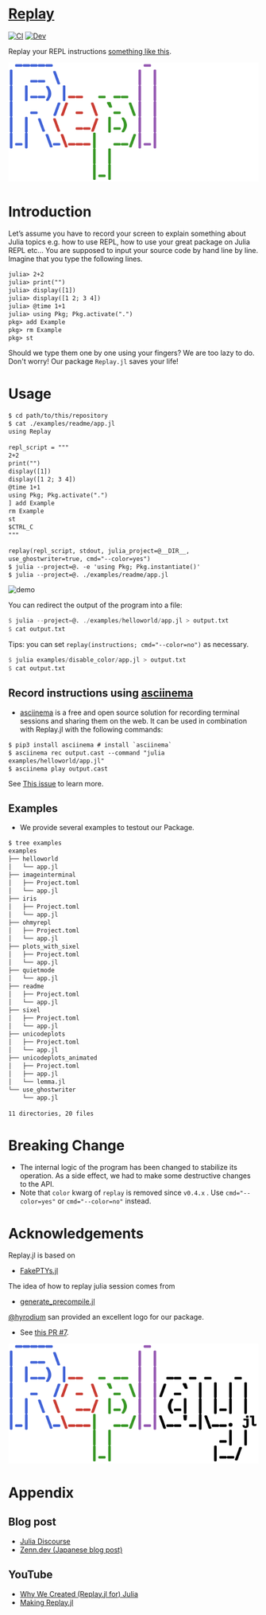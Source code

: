 # [Replay](https://github.com/AtelierArith/Replay.jl)

[![CI](https://github.com/AtelierArith/Replay.jl/actions/workflows/CI.yml/badge.svg)](https://github.com/AtelierArith/Replay.jl/actions/workflows/CI.yml) [![Dev](https://img.shields.io/badge/docs-dev-blue.svg)](https://AtelierArith.github.io/Replay.jl/dev)

Replay your REPL instructions [something like this](https://github.com/AtelierArith/Replay.jl/issues/1#issuecomment-970441437).

![](docs/src/assets/logo-dark.svg)

# Introduction

Let’s assume you have to record your screen to explain something about Julia topics e.g. how to use REPL, how to use your great package on Julia REPL etc… You are supposed to input your source code by hand line by line. Imagine that you type the following lines.

```
julia> 2+2
julia> print("")
julia> display([1])
julia> display([1 2; 3 4])
julia> @time 1+1
julia> using Pkg; Pkg.activate(".")
pkg> add Example
pkg> rm Example
pkg> st
```

Should we type them one by one using your fingers? We are too lazy to do.
Don't worry! Our package `Replay.jl` saves your life!

# Usage

```console
$ cd path/to/this/repository
$ cat ./examples/readme/app.jl
using Replay

repl_script = """
2+2
print("")
display([1])
display([1 2; 3 4])
@time 1+1
using Pkg; Pkg.activate(".")
] add Example
rm Example
st
$CTRL_C
"""

replay(repl_script, stdout, julia_project=@__DIR__, use_ghostwriter=true, cmd="--color=yes")
$ julia --project=@. -e 'using Pkg; Pkg.instantiate()'
$ julia --project=@. ./examples/readme/app.jl
```

![demo](https://user-images.githubusercontent.com/16760547/142026114-15029088-4f3e-4404-beba-e544f3a5a667.gif)


You can redirect the output of the program into a file:

```julia
$ julia --project=@. ./examples/helloworld/app.jl > output.txt
$ cat output.txt
```

Tips: you can set `replay(instructions; cmd="--color=no")` as necessary.

```julia
$ julia examples/disable_color/app.jl > output.txt
$ cat output.txt
```

## Record instructions using [asciinema](https://asciinema.org/)

- [asciinema](https://asciinema.org/) is a free and open source solution for recording terminal sessions and sharing them on the web. It can be used in combination with Replay.jl with the following commands:

```console
$ pip3 install asciinema # install `asciinema`
$ asciinema rec output.cast --command "julia examples/helloworld/app.jl"
$ asciinema play output.cast
```

See [This issue](https://github.com/AtelierArith/Replay.jl/issues/23) to learn more.

## Examples

- We provide several examples to testout our Package.

```console
$ tree examples
examples
├── helloworld
│   └── app.jl
├── imageinterminal
│   ├── Project.toml
│   └── app.jl
├── iris
│   ├── Project.toml
│   └── app.jl
├── ohmyrepl
│   ├── Project.toml
│   └── app.jl
├── plots_with_sixel
│   ├── Project.toml
│   └── app.jl
├── quietmode
│   └── app.jl
├── readme
│   ├── Project.toml
│   └── app.jl
├── sixel
│   ├── Project.toml
│   └── app.jl
├── unicodeplots
│   ├── Project.toml
│   └── app.jl
├── unicodeplots_animated
│   ├── Project.toml
│   ├── app.jl
│   └── lemma.jl
└── use_ghostwriter
    └── app.jl

11 directories, 20 files
```

# Breaking Change

- The internal logic of the program has been changed to stabilize its operation. As a side effect, we had to make some destructive changes to the API.
- Note that `color` kwarg of `replay` is removed since `v0.4.x` . Use `cmd="--color=yes"` or `cmd="--color=no"` instead.


# Acknowledgements

Replay.jl is based on

- [FakePTYs.jl](https://github.com/JuliaLang/julia/blob/v1.6.3/test/testhelpers/FakePTYs.jl)

The idea of how to replay julia session comes from

- [generate_precompile.jl](https://github.com/JuliaLang/julia/blob/v1.6.3/contrib/generate_precompile.jl)

[@hyrodium](https://github.com/hyrodium) san provided an excellent logo for our package.
- See [this PR #7](https://github.com/AtelierArith/Replay.jl/pull/7).

![](docs/src/assets/logo.svg)

# Appendix

## Blog post

- [Julia Discourse](https://discourse.julialang.org/t/ann-replay-jl-replay-instructions/71655)
- [Zenn.dev (Japanese blog post)](https://zenn.dev/terasakisatoshi/articles/b32638b8f6a34a)

## YouTube
- [Why We Created (Replay.jl for) Julia](https://www.youtube.com/watch?v=HNOK1sK-F3I)
- [Making Replay.jl](https://www.youtube.com/watch?v=KlXNVgv6b24)
